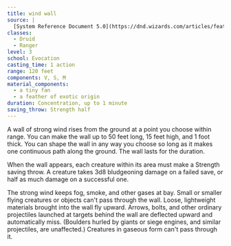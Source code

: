 ```yaml
---
title: wind wall
source: |
  [System Reference Document 5.0](https://dnd.wizards.com/articles/features/systems-reference-document-srd)
classes:
  - Druid
  - Ranger
level: 3
school: Evocation
casting_time: 1 action
range: 120 feet
components: V, S, M
material_components:
  - a tiny fan
  - a feather of exotic origin
duration: Concentration, up to 1 minute
saving_throw: Strength half
---
```


A wall of strong wind rises from the ground at a point you choose within range. You can make the wall up to 50 feet long, 15 feet high, and 1 foot thick. You can shape the wall in any way you choose so long as it makes one continuous path along the ground. The wall lasts for the duration.

When the wall appears, each creature within its area must make a Strength saving throw. A creature takes 3d8 bludgeoning damage on a failed save, or half as much damage on a successful one.

The strong wind keeps fog, smoke, and other gases at bay. Small or smaller flying creatures or objects can't pass through the wall. Loose, lightweight materials brought into the wall fly upward. Arrows, bolts, and other ordinary projectiles launched at targets behind the wall are deflected upward and automatically miss. (Boulders hurled by giants or siege engines, and similar projectiles, are unaffected.) Creatures in gaseous form can't pass through it.
